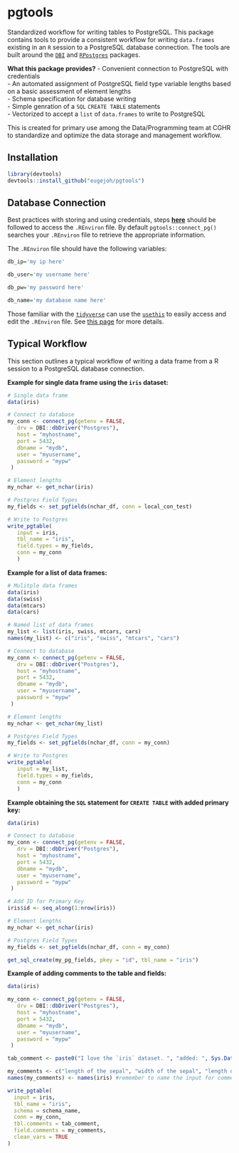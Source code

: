 
<!-- README.md is generated from README.Rmd. Use Knit button as output: github_document -->

# pgtools

Standardized workflow for writing tables to PostgreSQL. This package
contains tools to provide a consistent workflow for writing
`data.frames` existing in an `R` session to a PostgreSQL database
connection. The tools are built around the
[`DBI`](https://github.com/r-dbi) and
[`RPostgres`](https://github.com/r-dbi/RPostgres) packages.

**What this package provides?** 
\- Convenient connection to PostgreSQL
with credentials  
\- An automated assignment of PostgreSQL field type variable lengths
based on a basic assessment of element lengths  
\- Schema specification for database writing  
\- Simple genration of a `SQL` `CREATE TABLE` statements  
\- Vectorized to accept a `list` of `data.frames` to write to PostgreSQL

This is created for primary use among the Data/Programming team at CGHR
to standardize and optimize the data storage and management workflow.

## Installation

``` r
library(devtools)
devtools::install_github("eugejoh/pgtools")
```

## Database Connection

Best practices with storing and using credentials, steps
[**here**](https://db.rstudio.com/best-practices/managing-credentials/#use-environment-variables)
should be followed to access the `.REnviron` file. By default
`pgtools::connect_pg()` searches your `.REnviron` file to retrieve the
appropriate information.

The `.REnviron` file should have the following variables:

``` r
db_ip='my ip here'

db_user='my username here'

db_pw='my password here'

db_name='my database name here'
```

Those familiar with the [`tidyverse`](https://www.tidyverse.org/) can
use the [`usethis`](https://github.com/r-lib/usethis) to easily access
and edit the `.REnviron` file. See [this
page](https://usethis.r-lib.org/reference/edit.html) for more details.

## Typical Workflow

This section outlines a typical workflow of writing a data frame from a
R session to a PostgreSQL database connection.
<!-- put diagrammeR flowchart here -->

<b>Example for single data frame using the `iris` dataset:</b>

``` r
# Single data frame
data(iris)

# Connect to database
my_conn <- connect_pg(getenv = FALSE,
   drv = DBI::dbDriver("Postgres"),
   host = "myhostname",
   port = 5432,
   dbname = "mydb",
   user = "myusername",
   password = "mypw"
 )

# Element lengths
my_nchar <- get_nchar(iris)

# Postgres Field Types
my_fields <- set_pgfields(nchar_df, conn = local_con_test)

# Write to Postgres
write_pgtable(
   input = iris,
   tbl_name = "iris",
   field.types = my_fields,
   conn = my_conn
   )
```

<b>Example for a list of data frames:</b>

``` r
# Mulitple data frames
data(iris)
data(swiss)
data(mtcars)
data(cars)

# Named list of data frames
my_list <- list(iris, swiss, mtcars, cars)
names(my_list) <- c("iris", "swiss", "mtcars", "cars")

# Connect to database
my_conn <- connect_pg(getenv = FALSE,
   drv = DBI::dbDriver("Postgres"),
   host = "myhostname",
   port = 5432,
   dbname = "mydb",
   user = "myusername",
   password = "mypw"
 )

# Element lengths
my_nchar <- get_nchar(my_list)

# Postgres Field Types
my_fields <- set_pgfields(nchar_df, conn = my_conn)

# Write to Postgres
write_pgtable(
   input = my_list,
   field.types = my_fields,
   conn = my_conn
   )
```

<b>Example obtaining the `SQL` statement for `CREATE TABLE` with added
primary key: </b>

``` r
data(iris)

# Connect to database
my_conn <- connect_pg(getenv = FALSE,
   drv = DBI::dbDriver("Postgres"),
   host = "myhostname",
   port = 5432,
   dbname = "mydb",
   user = "myusername",
   password = "mypw"
 )

# Add ID for Primary Key
iris$id <- seq_along(1:nrow(iris))

# Element lengths
my_nchar <- get_nchar(iris)

# Postgres Field Types
my_fields <- set_pgfields(nchar_df, conn = my_conn)

get_sql_create(my_pg_fields, pkey = "id", tbl_name = "iris")
```

<b>Example of adding comments to the table and fields: </b>

``` r
data(iris)

my_conn <- connect_pg(getenv = FALSE,
   drv = DBI::dbDriver("Postgres"),
   host = "myhostname",
   port = 5432,
   dbname = "mydb",
   user = "myusername",
   password = "mypw"
 )

tab_comment <- paste0("I love the `iris` dataset. ", "added: ", Sys.Date())

my_comments <- c("length of the sepal", "width of the sepal", "length of the petal", "width of the petal", "the type of flower species")
names(my_comments) <- names(iris) #remember to name the input for comments!

write_pgtable(
  input = iris,
  tbl_name = "iris",
  schema = schema_name,
  conn = my_conn,
  tbl.comments = tab_comment,
  field.comments = my_comments,
  clean_vars = TRUE
)
```
